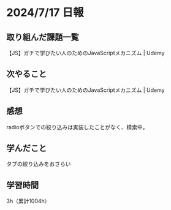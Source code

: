 # 2024/7/17 日報
## 取り組んだ課題一覧
【JS】ガチで学びたい人のためのJavaScriptメカニズム | Udemy

## 次やること
【JS】ガチで学びたい人のためのJavaScriptメカニズム | Udemy


## 感想
radioボタンでの絞り込みは実装したことがなく、模索中。


## 学んだこと
タブの絞り込みをおさらい


## 学習時間
3h（累計1004h）
